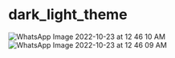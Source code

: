 # dark_light_theme

![WhatsApp Image 2022-10-23 at 12 46 10 AM](https://user-images.githubusercontent.com/89929259/197359679-3490486d-e2a9-47fd-98c0-00c0dee7f8fb.jpeg)
![WhatsApp Image 2022-10-23 at 12 46 09 AM](https://user-images.githubusercontent.com/89929259/197359680-889781e2-3585-4d67-b8ca-a5743a628c6f.jpeg)
